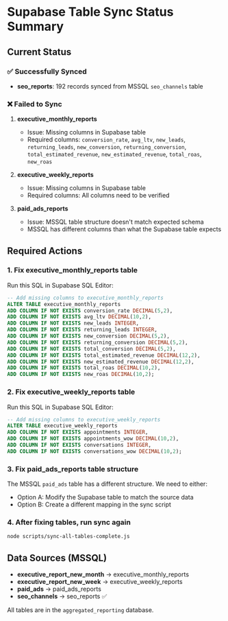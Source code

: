 # Supabase Table Sync Status Summary

## Current Status

### ✅ Successfully Synced
- **seo_reports**: 192 records synced from MSSQL `seo_channels` table

### ❌ Failed to Sync
1. **executive_monthly_reports** 
   - Issue: Missing columns in Supabase table
   - Required columns: `conversion_rate`, `avg_ltv`, `new_leads`, `returning_leads`, `new_conversion`, `returning_conversion`, `total_estimated_revenue`, `new_estimated_revenue`, `total_roas`, `new_roas`
   
2. **executive_weekly_reports**
   - Issue: Missing columns in Supabase table
   - Required columns: All columns need to be verified
   
3. **paid_ads_reports**
   - Issue: MSSQL table structure doesn't match expected schema
   - MSSQL has different columns than what the Supabase table expects

## Required Actions

### 1. Fix executive_monthly_reports table

Run this SQL in Supabase SQL Editor:

```sql
-- Add missing columns to executive_monthly_reports
ALTER TABLE executive_monthly_reports 
ADD COLUMN IF NOT EXISTS conversion_rate DECIMAL(5,2),
ADD COLUMN IF NOT EXISTS avg_ltv DECIMAL(10,2),
ADD COLUMN IF NOT EXISTS new_leads INTEGER,
ADD COLUMN IF NOT EXISTS returning_leads INTEGER,
ADD COLUMN IF NOT EXISTS new_conversion DECIMAL(5,2),
ADD COLUMN IF NOT EXISTS returning_conversion DECIMAL(5,2),
ADD COLUMN IF NOT EXISTS total_conversion DECIMAL(5,2),
ADD COLUMN IF NOT EXISTS total_estimated_revenue DECIMAL(12,2),
ADD COLUMN IF NOT EXISTS new_estimated_revenue DECIMAL(12,2),
ADD COLUMN IF NOT EXISTS total_roas DECIMAL(10,2),
ADD COLUMN IF NOT EXISTS new_roas DECIMAL(10,2);
```

### 2. Fix executive_weekly_reports table

Run this SQL in Supabase SQL Editor:

```sql
-- Add missing columns to executive_weekly_reports
ALTER TABLE executive_weekly_reports
ADD COLUMN IF NOT EXISTS appointments INTEGER,
ADD COLUMN IF NOT EXISTS appointments_wow DECIMAL(10,2),
ADD COLUMN IF NOT EXISTS conversations INTEGER,
ADD COLUMN IF NOT EXISTS conversations_wow DECIMAL(10,2);
```

### 3. Fix paid_ads_reports table structure

The MSSQL `paid_ads` table has a different structure. We need to either:
- Option A: Modify the Supabase table to match the source data
- Option B: Create a different mapping in the sync script

### 4. After fixing tables, run sync again

```bash
node scripts/sync-all-tables-complete.js
```

## Data Sources (MSSQL)

- **executive_report_new_month** → executive_monthly_reports
- **executive_report_new_week** → executive_weekly_reports  
- **paid_ads** → paid_ads_reports
- **seo_channels** → seo_reports ✅

All tables are in the `aggregated_reporting` database.
